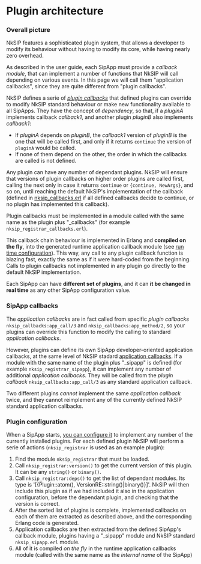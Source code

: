 # Plugin architecture

### Overall picture

NkSIP features a sophisticated plugin system, that allows a developer to modify its behaviour without having to modify its core, while having nearly zero overhead.

As described in the user guide, each SipApp must provide a _callback module_, that can implement a number of functions that NkSIP will call depending on various events. In this page we will call them "application callbacks", since they are quite different from "plugin callbacks".

NkSIP defines a serie of [_plugin callbacks_](plugin_callbacks.md) that defined plugins can override to modify NkSIP standard behaviour or make new functionality available to all SipApps. They have the concept of _dependency_, so that, if a _pluginA_ implements callback _callback1_, and another plugin _pluginB_ also implements _callback1_:
* If _pluginA_ depends on _pluginB_, the _callback1_ version of _pluginB_ is the one that will be called first, and only if it returns `continue` the version of `pluginA` would be called.
* If none of them depend on the other, the order in which the callbacks are called is not defined.

Any plugin can have any number of dependant plugins. NkSIP will ensure that versions of plugin callbacks on higher order plugins are called first, calling the next only in case it returns `continue` or `{continue, NewArgs}`, and so on, until reaching the default NkSIP's implementation of the callback (defined in [nksip_callbacks.erl](../../src/nksip_callbacks.erl) if all defined callbacks decide to continue, or no plugin has implemented this callback).

Plugin callbacks must be implemented in a module called with the same name as the plugin plus "_callbacks" (for example `nksip_registrar_callbacks.erl`).

This callback chain behaviour is implemented in Erlang and **compiled on the fly**, into the generated runtime application callback module (see [run time configuration](run_time_configuration.md)). This way, any call to any plugin callback function is blazing fast, exactly the same as if it were hard-coded from the beginning. Calls to plugin callbacks not implemented in any plugin go directly to the default NkSIP implementation.

Each SipApp can have **different set of plugins**, and it can **it be changed in real time** as any other SipApp configuration value.


### SipApp callbacks

The _application callbacks_ are in fact called from specific _plugin callbacks_ `nksip_callbacks:app_call/3` and `nksip_callbacks:app_method/2`, so your plugins can override this function to modify the calling to standard _application callbacks_.

However, plugins can define its own SipApp developer-oriented application callbacks, at the same level of NkSIP stadard [application callbacks](../reference/callback_functions.md). If a module with the same name of the plugin plus "_sipapp" is defined (for example `nksip_registrar_sipapp`), it can implement any number of additional _application callbacks_. They will be called from the _plugin callback_ `nksip_callbacks:app_call/3` as any standard application callback.

Two different plugins _cannot_ implement the same _application callback_ twice, and they cannot reimplement any of the currently defined NkSIP standard application callbacks. 


### Plugin configuration


When a SipApp starts, [you can configure it](../guide/start_a_sipapp.md) to implement any number of the currently installed plugins. For each defined plugin NkSIP will perform a serie of actions (`nksip_registrar` is used as an example plugin): 
1. Find the module `nksip_registrar` that must be loaded.
1. Call `nksip_registrar:version()` to get the current version of this plugin. It can be any `string()` or `binary()`.
1. Call `nksip_registrar:deps()` to get the list of dependant modules. Its type is '[{Plugin::atom(), VersionRE::string()|binary()}]'. NkSIP will then include this plugin as if we had included it also in the application configuration, before the dependant plugin, and checking that the version is correct.
1. After the sorted list of plugins is complete, implemented callbacks on each of them are extracted as described above, and the corresponding Erlang code is generated.
1. Application callbacks are then extracted from the defined SipApp's callback module, plugins having a "_sipapp" module and NkSIP standard `nksip_sipapp.erl` module.
1. All of it is compiled _on the fly_ in the runtime application callbacks module (called with the same name as the _internal name_ of the SipApp) 


